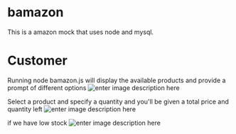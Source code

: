 # bamazon
This is a amazon mock that uses node and mysql.

# Customer
Running node bamazon.js will display the available products and provide a prompt of different options
![enter image description here](https://lh3.googleusercontent.com/6C9uVmjLNhq6rWOW5eG8UBjLdUKXw6b0QJNxQLJbCQUHRRIXGBxigi_EeqFF0do8MHrMKb7ibEUq)

Select a product and specify a quantity and you'll be given a total price and quantity left
![enter image description here](https://lh3.googleusercontent.com/FLZI3fR36v7OiXKXyjANo34-7wnCctZKuQGYQJKqfHJ8viY9fhCs_gkAONRuRFODJnBosjm8fr1J)

if we have low stock
![enter image description here](https://lh3.googleusercontent.com/A9RNhCEiRlXhWCm1FLxKlchtInepkzzgMgfk5yxergyMBVEsTN2-37kITF28lSjY-SR4m3nK2fUE)
